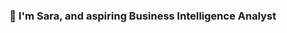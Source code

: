 ### 👋 I'm Sara, and aspiring Business Intelligence Analyst

<!--
**sarakaempf/sarakaempf** is a ✨ _special_ ✨ repository because its `README.md` (this file) appears on your GitHub profile.



- 🔭 I’m currently working on achieving a certificate in Business Intelligence Analytics from TripeTen.
- 🌱 I’m currently learning technical skills in data analysis, visualization, and reporting. 
- 🤔 I’m looking for help with landing a job where I can make a meaningful contribution through data.
- 💬 Ask me about my Cattle Dog 🐕
- ⚡ Fun fact: Before entering the world of data, I studied in the fashion indistry in NYC then worked as a mental health therapist in Pittsburgh schools. 

Feel free to each me on GitHub or 🔗<a href='www.linkedin.com/in/sara-kaempf' target=_blank><u>LinkedIn/u>.</a></p>
